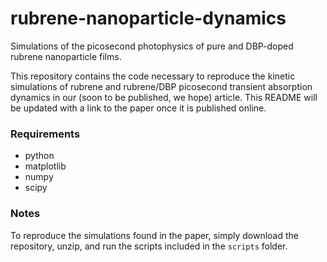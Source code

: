 # rubrene-nanoparticle-dynamics
Simulations of the picosecond photophysics of pure and DBP-doped rubrene nanoparticle films.

This repository contains the code necessary to reproduce the kinetic simulations of rubrene and rubrene/DBP picosecond transient absorption dynamics in our (soon to be published, we hope) article. This README will be updated with a link to the paper once it is published online.

### Requirements
- python
- matplotlib
- numpy
- scipy

### Notes
To reproduce the simulations found in the paper, simply download the repository, unzip, and run the scripts included in the ```scripts``` folder.
